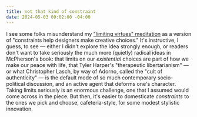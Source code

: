 ```yaml
---
title: not that kind of constraint
date: 2024-05-03 09:02:00 -04:00
---
```


I see some folks misunderstand my ["limiting virtues" meditation](https://sarahendren.substack.com/p/the-city-and-the-limiting-virtues) as a version of "constraints help designers make creative choices." It's instructive, I guess, to see — either I didn't explore the idea strongly enough, or readers don't want to take seriously the much more (quietly) radical ideas in McPherson's book: that limits on our *existential* choices are part of how we make our peace with life, that Tyler Harper's "therapeutic libertarianism" — or what Christopher Lasch, by way of Adorno, called the "cult of authenticity" — is the default mode of so much contemporary socio-political discussion, and an active agent that deforms one's character. Taking limits seriously is an enormous challenge, one that I assumed would come across in the piece. But then, it's easier to domesticate *constraints* to the ones we pick and choose, cafeteria-style, for some modest stylistic innovation.